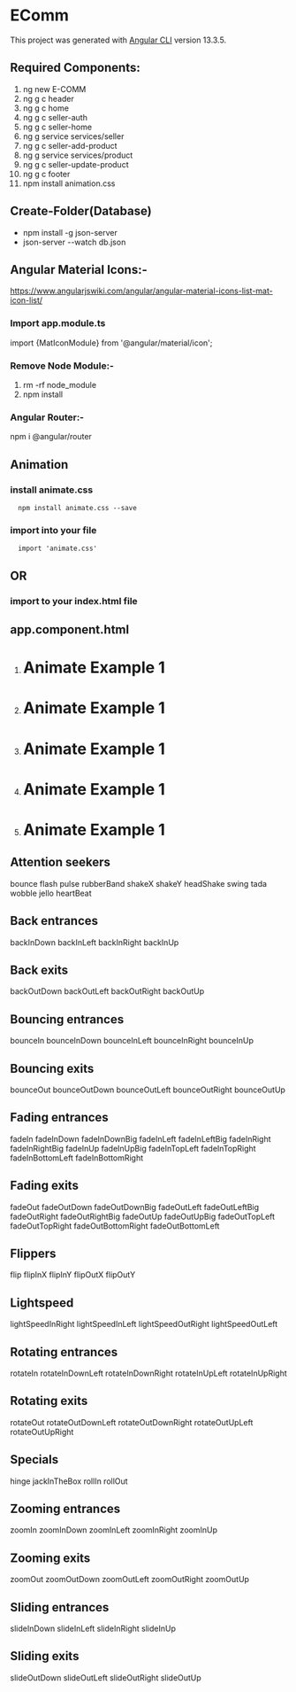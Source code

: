 # EComm

This project was generated with [Angular CLI](https://github.com/angular/angular-cli) version 13.3.5.

## Required Components:
1) ng new E-COMM
2) ng g c header
3) ng g c home
4) ng g c seller-auth
5) ng g c seller-home
6) ng g service services/seller
7) ng g c seller-add-product
8) ng g service services/product
9) ng g c seller-update-product
10) ng g c footer
11) npm install animation.css
## Create-Folder(Database)
- npm install -g json-server
- json-server --watch db.json


## Angular Material Icons:-

https://www.angularjswiki.com/angular/angular-material-icons-list-mat-icon-list/


### Import app.module.ts

import {MatIconModule} from '@angular/material/icon';



### Remove Node Module:-
 1) rm -rf node_module
 2) npm install

### Angular Router:-
npm i @angular/router


## Animation
### install animate.css
      npm install animate.css --save


### import into your file
      import 'animate.css'

## OR
### import to your index.html file
 <link rel="stylesheet" href="https://cdnjs.cloudflare.com/ajax/libs/animate.css/4.1.1/animate.min.css" />
 
 ## app.component.html
 1) <h1 class="animate__animated animate__bounce">Animate Example 1</h1>
 
 2) <h1 class="animate__animated animate__flash animate__delay-2s">Animate Example 1</h1>
 
 3) <h1 class="animate__animated animate__backInDown animate__faster">Animate Example 1</h1>
 
 4) <h1 class="animate__animated animate__fadeInLeft animate__repeat-2">Animate Example 1</h1>
 
 5) <h1 class="animate__animated animate__flip animate__delay-2s animate__repeat-2">Animate Example 1</h1>
 

## Attention seekers
bounce
flash
pulse
rubberBand
shakeX
shakeY
headShake
swing
tada
wobble
jello
heartBeat

## Back entrances
backInDown
backInLeft
backInRight
backInUp

## Back exits
backOutDown
backOutLeft
backOutRight
backOutUp

## Bouncing entrances
bounceIn
bounceInDown
bounceInLeft
bounceInRight
bounceInUp

## Bouncing exits
bounceOut
bounceOutDown
bounceOutLeft
bounceOutRight
bounceOutUp 

## Fading entrances
fadeIn
fadeInDown
fadeInDownBig
fadeInLeft
fadeInLeftBig
fadeInRight
fadeInRightBig
fadeInUp
fadeInUpBig
fadeInTopLeft
fadeInTopRight
fadeInBottomLeft
fadeInBottomRight

## Fading exits
fadeOut
fadeOutDown
fadeOutDownBig
fadeOutLeft
fadeOutLeftBig
fadeOutRight
fadeOutRightBig
fadeOutUp
fadeOutUpBig
fadeOutTopLeft
fadeOutTopRight
fadeOutBottomRight
fadeOutBottomLeft

## Flippers
flip
flipInX
flipInY
flipOutX
flipOutY

## Lightspeed
lightSpeedInRight
lightSpeedInLeft
lightSpeedOutRight
lightSpeedOutLeft

## Rotating entrances
rotateIn
rotateInDownLeft
rotateInDownRight
rotateInUpLeft
rotateInUpRight

## Rotating exits
rotateOut
rotateOutDownLeft
rotateOutDownRight
rotateOutUpLeft
rotateOutUpRight 
 
## Specials
hinge
jackInTheBox
rollIn
rollOut 

## Zooming entrances
zoomIn
zoomInDown
zoomInLeft
zoomInRight
zoomInUp

## Zooming exits
zoomOut
zoomOutDown
zoomOutLeft
zoomOutRight
zoomOutUp

## Sliding entrances
slideInDown
slideInLeft
slideInRight
slideInUp

## Sliding exits
slideOutDown
slideOutLeft
slideOutRight
slideOutUp
